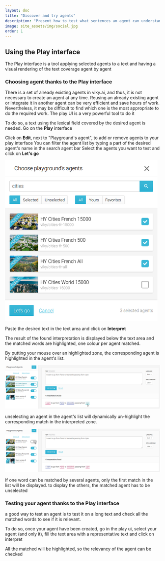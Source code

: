 ```yaml
---
layout: doc
title: "Discover and try agents"
description: "Present how to test what sentences an agent can understand and how to guarantee this behavior over time."
image: site_assets/img/social.jpg
order: 1
---
```


## Using the **Play** interface

The Play interface is a tool applying selected agents to a text and having a visual rendering of the text coverage agent by agent

### Choosing agent thanks to the **Play** interface

There is a set of already existing agents in viky.ai, and thus, it is not necessary to create an agent at any time. Reusing an already existing agent or integrate it in another agent can be very efficient and save hours of work. Nevertheless, it may be difficult to find which one is the most appropriate to do the required work.
The play UI is a very powerful tool to do it

To do so, a text using the lexical field covered by the desired agent is needed.
Go on the **Play** interface

Click on **Edit**, next to "Playground's agent", to add or remove agents to your play interface
You can filter the agent list by typing a part of the desired agent's name in the search agent bar
Select the agents you want to test and click on **Let's go**

![Select agents to check](img/play_agent_selection.png "Select the agents to check in the play ui")

Paste the desired text in the text area and click on **Interpret**

The result of the found interpretation is displayed below the text area and the matched words are highlighted, one colour per agent matched.

By putting your mouse over an highlighted zone, the corresponding agent is highlighted in the agent's list.

![Using play.ui](img/play_use.png "Using play ui")

unselecting an agent in the agent's list will dynamically un-highlight the corresponding match in the interpreted zone.

![Unselecting an agent](img/play_unselecting_agent.png "Unselecting an agent in the play ui")

If one word can be matched by several agents, only the first match in the list will be displayed. to display the others, the matched agent has to be unselected


### Testing your agent thanks to the **Play** interface

a good way to test an agent is to test it on a long text and check all the matched words to see if it is relevant.

To do so, once your agent have been created, go in the play ui, select your agent (and only it), fill the text area with a representative text and click on interpret

All the matched will be highlighted, so the relevancy of the agent can be checked
